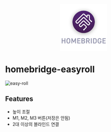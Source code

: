 
<p align="center">

<img src="https://github.com/homebridge/branding/raw/master/logos/homebridge-wordmark-logo-vertical.png" width="150">

</p>


# homebridge-easyroll

![easy-roll](https://easyroll.kr/img/page/m2/page1-03.jpg)

## Features

* 높이 조절
* M1, M2, M3 버튼(저장은 안됨)
* 2대 이상의 블라인드 연결
